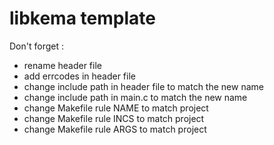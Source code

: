 # libkema template

Don't forget :
- rename header file
- add errcodes in header file
- change include path in header file to match the new name
- change include path in main.c to match the new name
- change Makefile rule NAME to match project
- change Makefile rule INCS to match project
- change Makefile rule ARGS to match project
